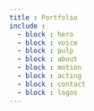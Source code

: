 ```yaml
---
title : Portfolio
include :
  - block : hero
  - block : voice
  - block : pulp
  - block : about
  - block : motion
  - block : acting
  - block : contact
  - block : logos
---
```

